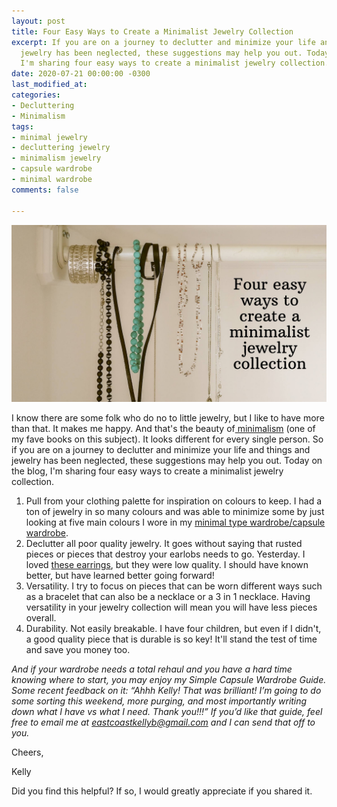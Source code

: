 ```yaml
---
layout: post
title: Four Easy Ways to Create a Minimalist Jewelry Collection
excerpt: If you are on a journey to declutter and minimize your life and things and
  jewelry has been neglected, these suggestions may help you out. Today on the blog,
  I'm sharing four easy ways to create a minimalist jewelry collection.
date: 2020-07-21 00:00:00 -0300
last_modified_at: 
categories:
- Decluttering
- Minimalism
tags:
- minimal jewelry
- decluttering jewelry
- minimalism jewelry
- capsule wardrobe
- minimal wardrobe
comments: false

---
```

![A picture of my hanging jewelry.](/assets/img/20200721_105738_0000_compress91.jpg "jewelry")

I know there are some folk who do no to little jewelry, but I like to have more than that. It makes me happy. And that's the beauty of[ minimalism](https://amzn.to/2E5IXKI) (one of my fave books on this subject). It looks different for every single person. So if you are on a journey to declutter and minimize your life and things and jewelry has been neglected, these suggestions may help you out. Today on the blog, I'm sharing four easy ways to create a minimalist jewelry collection.

1. Pull from your clothing palette for inspiration on colours to keep. I had a ton of jewelry in so many colours and was able to minimize some by just looking at five main colours I wore in my [minimal type wardrobe/capsule wardrobe](https://amzn.to/32HdYiq).
2. Declutter all poor quality jewelry. It goes without saying that rusted pieces or pieces that destroy your earlobs needs to go. Yesterday. I loved [these earrings](https://amzn.to/3jjXPoO), but they were low quality. I should have known better, but have learned better going forward!
3. Versatility. I try to focus on pieces that can be worn different ways such as a bracelet that can also be a necklace or a 3 in 1 necklace. Having versatility in your jewelry collection will mean you will have less pieces overall.
4. Durability. Not easily breakable. I have four children, but even if I didn't, a good quality piece that is durable is so key! It'll stand the test of time and save you money too.

_And if your wardrobe needs a total rehaul and you have a hard time knowing where to start, you may enjoy my Simple Capsule Wardrobe Guide. Some recent feedback on it: “Ahhh Kelly! That was brilliant! I’m going to do some sorting this weekend, more purging, and most importantly writing down what I have vs what I need. Thank you!!!” If you’d like that guide, feel free to email me at_ [_eastcoastkellyb@gmail.com_](mailto:eastcoastkellyb@gmail.com) _and I can send that off to you._

Cheers,

Kelly

Did you find this helpful? If so, I would greatly appreciate if you shared it.